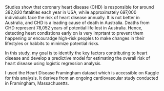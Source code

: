 Studies show that coronary heart disease (CHD) is responsible for around 382,820 fatalities each year in USA, while approximately  697,000 individuals face the risk of heart disease annually. It is not better in Australia, and CHD is a leading cause of death in Australia. Deaths from CHD represent 78,052 years of potential life lost in Australia. Hence, detecting heart condistions early on is very imprtant to prevent them happening or encouradge high-risk peoples to make changes in their lifestyles  or habbits to minimize potential risks.

In this study, my goal is to identify the key factors contributing to heart disease and develop a predictive model for estimating the overall risk of heart disease using logistic regression analysis.

I used the Heart Disease Framingham dataset which is accessible on Kaggle for this analysis. It derives from an ongoing cardiovascular study conducted in Framingham, Massachusetts. 
